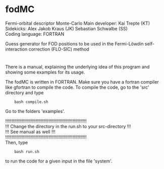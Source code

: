 # fodMC      

Fermi-orbital descriptor Monte-Carlo 
Main developer: Kai Trepte (KT)  
Sidekicks: Alex 
           Jakob Kraus (JK)
           Sebastian Schwalbe (SS)  
Coding language: FORTRAN   
                                         
   
Guess generator for FOD positions to be used in the 
Fermi-Löwdin self-interaction correction (FLO-SIC) method           
#  

There is a manual, explaining the underlying idea of this program and showing some examples for its usage.

The fodMC is written in FORTRAN. Make sure you have a fortran compiler like gfortran to compile the code.
To compile the code, go to the 'src' directory and type   

        bash compile.sh


Go to the folders 'examples'. 

!!!!!!!!!!!!!!!!!!!!!!!!!!!!!!!!!!!!!!!!!!!!!!!!!!!!!!!!!!!!!!!!   
!!! Change the directory in the run.sh to your src-directory !!!   
!!! See manual as well                                       !!!   
!!!!!!!!!!!!!!!!!!!!!!!!!!!!!!!!!!!!!!!!!!!!!!!!!!!!!!!!!!!!!!!!   
Then, type 

        bash run.sh

to run the code for a given input in the file 'system'.
